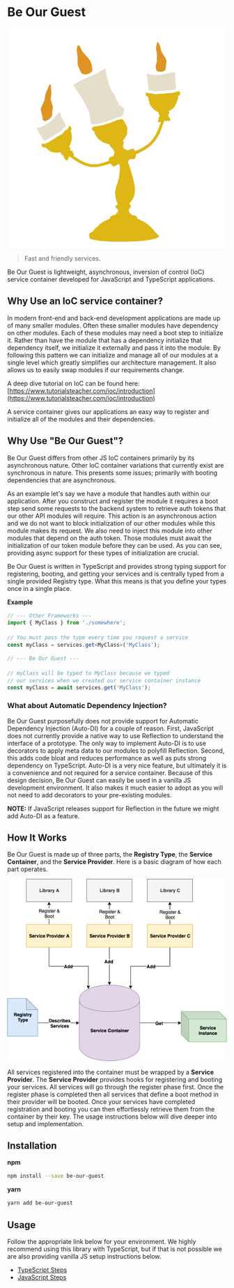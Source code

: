 # Be Our Guest

![Be Our Guest logo](images/logo-small.svg)

> Fast and friendly services.

Be Our Guest is lightweight, asynchronous, inversion of control (IoC) service container developed for JavaScript and TypeScript applications.

## Why Use an IoC service container?

In modern front-end and back-end development applications are made up of many smaller modules. Often these smaller modules have dependency on other modules. Each of these modules may need a boot step to initialize it. Rather than have the module that has a dependency initialize that dependency itself, we initialize it externally and pass it into the module. By following this pattern we can initialize and manage all of our modules at a single level which greatly simplifies our architecture management. It also allows us to easily swap modules if our requirements change.

A deep dive tutorial on IoC can be found here: [https://www.tutorialsteacher.com/ioc/introduction](https://www.tutorialsteacher.com/ioc/introduction)

A service container gives our applications an easy way to register and initialize all of the modules and their dependencies.

## Why Use "Be Our Guest"?

Be Our Guest differs from other JS IoC containers primarily by its asynchronous nature. Other IoC container variations that currently exist are synchronous in nature. This presents some issues; primarily with booting dependencies that are asynchronous.

As an example let's say we have a module that handles auth within our application. After you construct and register the module it requires a boot step send some requests to the backend system to retrieve auth tokens that our other API modules will require. This action is an asynchronous action and we do not want to block initialization of our other modules while this module makes its request. We also need to inject this module into other modules that depend on the auth token. Those modules must await the initialization of our token module before they can be used. As you can see, providing async support for these types of initialization are crucial.

Be Our Guest is written in TypeScript and provides strong typing support for registering, booting, and getting your services and is centrally typed from a single provided Registry type. What this means is that you define your types once in a single place.

**Example**

```typescript
// --- Other Frameworks ---
import { MyClass } from './somewhere';

// You must pass the type every time you request a service
const myClass = services.get<MyClass>('MyClass');
```

```typescript
// --- Be Our Guest ---

// myClass will be typed to MyClass because we typed
// our services when we created our service container instance
const myClass = await services.get('MyClass');
```

### What about Automatic Dependency Injection?

Be Our Guest purposefully does not provide support for Automatic Dependency Injection (Auto-DI) for a couple of reason. First, JavaScript does not currently provide a native way to use Reflection to understand the interface of a prototype. The only way to implement Auto-DI is to use decorators to apply meta data to our modules to polyfill Reflection. Second, this adds code bloat and reduces performance as well as puts strong dependency on TypeScript. Auto-DI is a very nice feature, but ultimately it is a convenience and not required for a service container. Because of this design decision, Be Our Guest can easily be used in a vanilla JS development environment. It also makes it much easier to adopt as you will not need to add decorators to your pre-existing modules.

**NOTE:** If JavaScript releases support for Reflection in the future we might add Auto-DI as a feature.

## How It Works

Be Our Guest is made up of three parts, the **Registry Type**, the **Service Container**, and the **Service Provider**. Here is a basic diagram of how each part operates.

![Service Container Parts Diagram](images/be-our-guest.png)

All services registered into the container must be wrapped by a **Service Provider**. The **Service Provider** provides hooks for registering and booting your services. All services will go through the register phase first. Once the register phase is completed then all services that define a boot method in their provider will be booted. Once your services have completed registration and booting you can then effortlessly retrieve them from the container by their key. The usage instructions below will dive deeper into setup and implementation.

## Installation

**npm**

```bash
npm install --save be-our-guest
```

**yarn**

```bash
yarn add be-our-guest
```

## Usage

Follow the appropriate link below for your environment. We highly recommend using this library with
TypeScript, but if that is not possible we are also providing vanilla JS setup instructions below.

- [TypeScript Steps](docs/typescript-steps.md)
- [JavaScript Steps](docs/javascript-steps.md)
